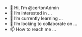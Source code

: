 - 👋 Hi, I’m @certonAdmin
- 👀 I’m interested in ...
- 🌱 I’m currently learning ...
- 💞️ I’m looking to collaborate on ...
- 📫 How to reach me ...

<!---
certonAdmin/certonAdmin is a ✨ special ✨ repository because its `README.md` (this file) appears on your GitHub profile.
You can click the Preview link to take a look at your changes.
--->
